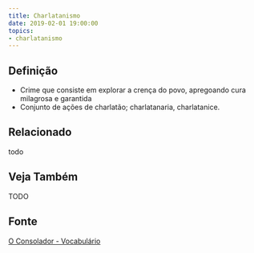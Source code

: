 ```yaml
---
title: Charlatanismo
date: 2019-02-01 19:00:00
topics:
- charlatanismo
---
```


## Definição
* Crime que consiste em explorar a crença do povo, apregoando cura milagrosa e garantida
* Conjunto de ações de charlatão; charlatanaria, charlatanice.


## Relacionado
todo

## Veja Também
TODO

## Fonte
[O Consolador - Vocabulário](http://www.oconsolador.com.br/linkfixo/vocabulario/principal.html)
